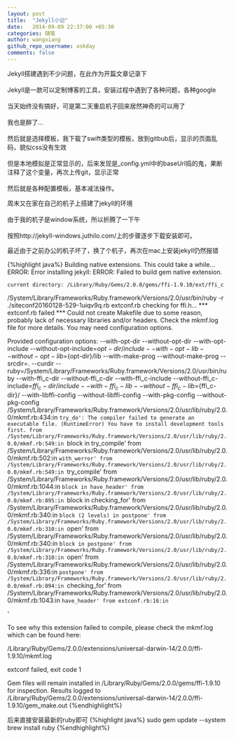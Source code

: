 ```yaml
---
layout: post
title:  "Jekyll小记"
date:   2014-09-09 22:37:00 +05:30
categories: 随笔
author: wangxiang
github_repo_username: askday
comments: false
---
```


Jekyll搭建遇到不少问题，在此作为开篇文章记录下<br/>
<br/>
Jekyll是一款可以定制博客的工具，安装过程中遇到了各种问题，各种google
<br/>
<br/>
当天始终没有搞好，可是第二天重启机子回来居然神奇的可以用了<br/>
<br/>
我也是醉了...<br/>
<br/>
然后就是选择模板，我下载了swift类型的模板，放到gitbub后，显示的页面乱码，貌似css没有生效<br/>
<br/>
但是本地模拟是正常显示的，后来发现是_config.yml中的baseUrl捣的鬼，果断注释了这个变量，再次上传git，显示正常<br/>
<br/>
然后就是各种配置模板，基本减法操作。
<br/>

周末又在家在自己的机子上搭建了jekyll的环境<br/>
<br/>
由于我的机子是window系统，所以折腾了一下午<br/>
<br/>
按照http://jekyll-windows.juthilo.com/上的步骤逐步下载安装即可。

最近由于之前办公的机子坏了，换了个机子，再次在mac上安装jekyll仍然报错

{%highlight  java%}
Building native extensions.  This could take a while...
ERROR:  Error installing jekyll:
	ERROR: Failed to build gem native extension.

    current directory: /Library/Ruby/Gems/2.0.0/gems/ffi-1.9.10/ext/ffi_c
/System/Library/Frameworks/Ruby.framework/Versions/2.0/usr/bin/ruby -r ./siteconf20160128-529-1uiqv9q.rb extconf.rb
checking for ffi.h... *** extconf.rb failed ***
Could not create Makefile due to some reason, probably lack of necessary
libraries and/or headers.  Check the mkmf.log file for more details.  You may
need configuration options.

Provided configuration options:
	--with-opt-dir
	--without-opt-dir
	--with-opt-include
	--without-opt-include=${opt-dir}/include
	--with-opt-lib
	--without-opt-lib=${opt-dir}/lib
	--with-make-prog
	--without-make-prog
	--srcdir=.
	--curdir
	--ruby=/System/Library/Frameworks/Ruby.framework/Versions/2.0/usr/bin/ruby
	--with-ffi_c-dir
	--without-ffi_c-dir
	--with-ffi_c-include
	--without-ffi_c-include=${ffi_c-dir}/include
	--with-ffi_c-lib
	--without-ffi_c-lib=${ffi_c-dir}/
	--with-libffi-config
	--without-libffi-config
	--with-pkg-config
	--without-pkg-config
/System/Library/Frameworks/Ruby.framework/Versions/2.0/usr/lib/ruby/2.0.0/mkmf.rb:434:in `try_do': The compiler failed to generate an executable file. (RuntimeError)
You have to install development tools first.
	from /System/Library/Frameworks/Ruby.framework/Versions/2.0/usr/lib/ruby/2.0.0/mkmf.rb:549:in `block in try_compile'
	from /System/Library/Frameworks/Ruby.framework/Versions/2.0/usr/lib/ruby/2.0.0/mkmf.rb:502:in `with_werror'
	from /System/Library/Frameworks/Ruby.framework/Versions/2.0/usr/lib/ruby/2.0.0/mkmf.rb:549:in `try_compile'
	from /System/Library/Frameworks/Ruby.framework/Versions/2.0/usr/lib/ruby/2.0.0/mkmf.rb:1044:in `block in have_header'
	from /System/Library/Frameworks/Ruby.framework/Versions/2.0/usr/lib/ruby/2.0.0/mkmf.rb:895:in `block in checking_for'
	from /System/Library/Frameworks/Ruby.framework/Versions/2.0/usr/lib/ruby/2.0.0/mkmf.rb:340:in `block (2 levels) in postpone'
	from /System/Library/Frameworks/Ruby.framework/Versions/2.0/usr/lib/ruby/2.0.0/mkmf.rb:310:in `open'
	from /System/Library/Frameworks/Ruby.framework/Versions/2.0/usr/lib/ruby/2.0.0/mkmf.rb:340:in `block in postpone'
	from /System/Library/Frameworks/Ruby.framework/Versions/2.0/usr/lib/ruby/2.0.0/mkmf.rb:310:in `open'
	from /System/Library/Frameworks/Ruby.framework/Versions/2.0/usr/lib/ruby/2.0.0/mkmf.rb:336:in `postpone'
	from /System/Library/Frameworks/Ruby.framework/Versions/2.0/usr/lib/ruby/2.0.0/mkmf.rb:894:in `checking_for'
	from /System/Library/Frameworks/Ruby.framework/Versions/2.0/usr/lib/ruby/2.0.0/mkmf.rb:1043:in `have_header'
	from extconf.rb:16:in `<main>'

To see why this extension failed to compile, please check the mkmf.log which can be found here:

  /Library/Ruby/Gems/2.0.0/extensions/universal-darwin-14/2.0.0/ffi-1.9.10/mkmf.log

extconf failed, exit code 1

Gem files will remain installed in /Library/Ruby/Gems/2.0.0/gems/ffi-1.9.10 for inspection.
Results logged to /Library/Ruby/Gems/2.0.0/extensions/universal-darwin-14/2.0.0/ffi-1.9.10/gem_make.out
{%endhighlight%}

后来直接安装最新的ruby即可
{%highlight  java%}
sudo gem update --system
brew install ruby
{%endhighlight%}
